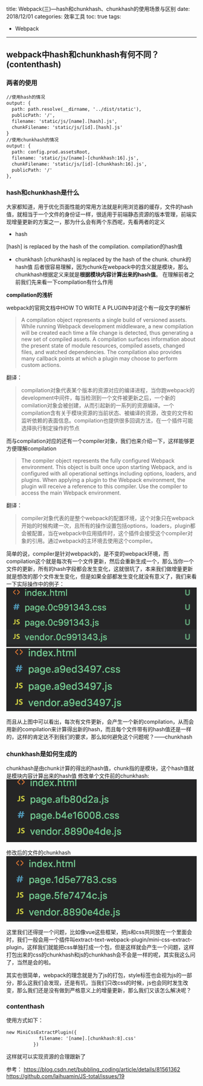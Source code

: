 title: Webpack(三)—hash和chunkhash、chunkhash的使用场景与区别
date: 2018/12/01
categories: 效率工具
toc: true
tags:
  - Webpack
---

## webpack中hash和chunkhash有何不同？(contenthash)

### 两者的使用
```
//使用hash的情况
output: {
  path: path.resolve(__dirname, '../dist/static'),
  publicPath: '/',
  filename: 'static/js/[name].[hash].js',
  chunkFilename: 'static/js/[id].[hash].js'
}
//使用chunkhash的情况
output: {
  path: config.prod.assetsRoot,
  filename: 'static/js/[name]-[chunkhash:16].js',
  chunkFilename: 'static/js/[id]-[chunkhash:16].js',
  publicPath: '/'
},
```
### hash和chunkhash是什么
大家都知道，用于优化页面性能的常用方法就是利用浏览器的缓存，文件的hash值，就相当于一个文件的身份证一样，很适用于前端静态资源的版本管理，前端实现增量更新的方案之一，那为什么会有两个东西呢，先看两者的定义

- hash

[hash] is replaced by the hash of the compilation. 
compilation的hash值

- chunkhash
[chunkhash] is replaced by the hash of the chunk.
chunk的hash值
后者很容易理解，因为chunk在webpack中的含义就是模块，那么chunkhash根据定义来就是**根据模块内容计算出来的hash值**。
在理解前者之前我们先来看一下compilation有什么作用

**compilation的浅析**

webpack的官网文档中HOW TO WRITE A PLUGIN中对这个有一段文字的解析

> A compilation object represents a single build of versioned assets. While running Webpack development middleware, a new compilation will be created each time a file change is detected, thus generating a new set of compiled assets. A compilation surfaces information about the present state of module resources, compiled assets, changed files, and watched dependencies. The compilation also provides many callback points at which a plugin may choose to perform custom actions.

翻译：
> compilation对象代表某个版本的资源对应的编译进程，当你跑webpack的development中间件，每当检测到一个文件被更新之后，一个新的comilation对象会被创建，从而引起新的一系列的资源编译。一个compilation含有关于模块资源的当前状态、被编译的资源，改变的文件和监听依赖的表面信息。compilation也提供很多回调方法，在一个插件可能选择执行制定操作的节点

而与compilation对应的还有一个compiler对象，我们也来介绍一下，这样能够更方便理解compilation

> The compiler object represents the fully configured Webpack environment. This object is built once upon starting Webpack, and is configured with all operational settings including options, loaders, and plugins. When applying a plugin to the Webpack environment, the plugin will receive a reference to this compiler. Use the compiler to access the main Webpack environment.

翻译：
> compiler对象代表的是整个webpack的配置环境，这个对象只在webpack开始的时候构建一次，且所有的操作设置包括options，loaders，plugin都会被配置，当在webpack中应用插件时，这个插件会接受这个compiler对象的引用。通过webpack的主环境去使用这个compiler。

简单的说，compiler是针对webpack的，是不变的webpack环境，而compilation这个就是每次有一个文件更新，然后会重新生成一个，那么当你一个文件的更新，所有的hash字段都会发生变化，这就很坑了，本来我们做增量更新就是想改的那个文件发生变化，但是如果全部都发生变化就没有意义了，我们来看一下实际操作中的例子：
![hashoutput1](https://raw.githubusercontent.com/shengyur/Images/master/img/webpack/hashOutput.png)
![hashoutput2](https://raw.githubusercontent.com/shengyur/Images/master/img/webpack/hashoutput2.png)

而且从上图中可以看出，每次有文件更新，会产生一个新的compilation，从而会用新的compilation来计算得出新的hash，而且每个文件带有的hash值还是一样的，这样的肯定达不到我们的要求，那么如何避免这个问题呢？——chunkhash

### chunkhash是如何生成的
chunkhash是由chunk计算的得出的hash值，chunk指的是模块，这个hash值就是模块内容计算出来的hash值
修改单个文件前的chunkhash:
![](https://raw.githubusercontent.com/shengyur/Images/master/img/webpack/chunkhash2.png)

修改后的文件的chunkhash
![](https://raw.githubusercontent.com/shengyur/Images/master/img/webpack/chunkhash22.png)


这里我们还得提一个问题，比如像vue这些框架，把js和css共同放在一个里面会时，我们一般会用一个插件叫extract-text-webpack-plugin/mini-css-extract-plugin，这样我们就能把css单独打成一个包，但是这样就会产生一个问题，这样打包出来的css的chunkhash和js的chunkhash会不会是一样的呢，其实我这么问了，当然是会的啦。

其实也很简单，webpack的理念就是为了js的打包，style标签也会视为js的一部分，那么这我们会发现，还是有坑，当我们只改css的时候，js也会同时发生改变，那么我们还是没有做到严格意义上的增量更新，那么我们又该怎么解决呢？

### contenthash
使用方式如下：
```
new MiniCssExtractPlugin({
            filename: '[name].[chunkhash:8].css'
          })
```

这样就可以实现资源的合理跟新了

参考：
https://blog.csdn.net/bubbling_coding/article/details/81561362
https://github.com/laihuamin/JS-total/issues/19

